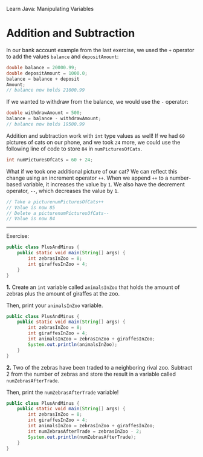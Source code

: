 Learn Java: Manipulating Variables
# Addition and Subtraction

In our bank account example from the last exercise, we used the `+` operator to add the values `balance` and `depositAmount`:

```java
double balance = 20000.99;
double depositAmount = 1000.0;
balance = balance + deposit
Amount;
// balance now holds 21000.99
```

If we wanted to withdraw from the balance, we would use the `-` operator:

```java
double withdrawAmount = 500;
balance = balance - withdrawAmount;
// balance now holds 19500.99
```

Addition and subtraction work with `int` type values as well! If we had `60` pictures of cats on our phone, and we took `24` more, we could use the following line of code to store `84` in `numPicturesOfCats`.

```java
int numPicturesOfCats = 60 + 24;
```

What if we took one additional picture of our cat? We can reflect this change using an increment operator `++`. When we append `++` to a number-based variable, it increases the value by `1`. We also have the decrement operator, `--`, which decreases the value by `1`.

```java
// Take a picturenumPicturesOfCats++ 
// Value is now 85 
// Delete a picturenumPicturesOfCats-- 
// Value is now 84
```

---

Exercise: 

```java
public class PlusAndMinus {
	public static void main(String[] args) {   
		int zebrasInZoo = 8;
		int giraffesInZoo = 4;
	}
}
```

**1.** Create an `int` variable called `animalsInZoo` that holds the amount of zebras plus the amount of giraffes at the zoo.

Then, print your `animalsInZoo` variable.

```java
public class PlusAndMinus {
	public static void main(String[] args) {   
		int zebrasInZoo = 8;
	    int giraffesInZoo = 4;
	    int animalsInZoo = zebrasInZoo + giraffesInZoo;
	    System.out.println(animalsInZoo);
	}
}
```

**2.** Two of the zebras have been traded to a neighboring rival zoo. Subtract 2 from the number of zebras and store the result in a variable called `numZebrasAfterTrade`.

Then, print the `numZebrasAfterTrade` variable!

```java
public class PlusAndMinus {
	public static void main(String[] args) {   
		int zebrasInZoo = 8;
		int giraffesInZoo = 4;
	    int animalsInZoo = zebrasInZoo + giraffesInZoo;
	    int numZebrasAfterTrade = zebrasInZoo - 2;
	    System.out.println(numZebrasAfterTrade);
	}
}
```